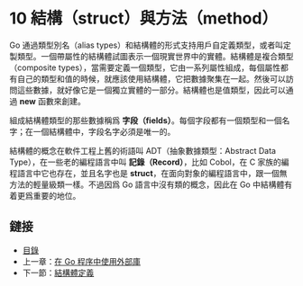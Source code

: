 # 10 結構（struct）與方法（method）

Go 通過類型別名（alias types）和結構體的形式支持用戶自定義類型，或者叫定製類型。一個帶屬性的結構體試圖表示一個現實世界中的實體。結構體是複合類型（composite types），當需要定義一個類型，它由一系列屬性組成，每個屬性都有自己的類型和值的時候，就應該使用結構體，它把數據聚集在一起。然後可以訪問這些數據，就好像它是一個獨立實體的一部分。結構體也是值類型，因此可以通過 **new** 函數來創建。

組成結構體類型的那些數據稱爲 **字段（fields）**。每個字段都有一個類型和一個名字；在一個結構體中，字段名字必須是唯一的。

結構體的概念在軟件工程上舊的術語叫 ADT（抽象數據類型：Abstract Data Type），在一些老的編程語言中叫 **記錄（Record）**，比如 Cobol，在 C 家族的編程語言中它也存在，並且名字也是 **struct**，在面向對象的編程語言中，跟一個無方法的輕量級類一樣。不過因爲 Go 語言中沒有類的概念，因此在 Go 中結構體有着更爲重要的地位。

## 鏈接

- [目錄](directory.md)
- 上一章：[在 Go 程序中使用外部庫](09.11.md)
- 下一節：[結構體定義](10.1.md)
